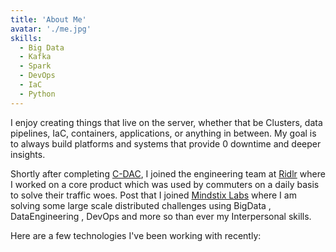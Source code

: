 ```yaml
---
title: 'About Me'
avatar: './me.jpg'
skills:
  - Big Data
  - Kafka
  - Spark
  - DevOps
  - IaC
  - Python
---
```


I enjoy creating things that live on the server, whether that be Clusters, data pipelines, IaC, containers, applications, or anything in between. My goal is to always build platforms and systems that provide 0 downtime and deeper insights.

Shortly after completing [C-DAC](https://www.cdac.in/), I joined the engineering team at [Ridlr](https://ridlr.in/) where I worked on a core product which was used by commuters on a daily basis to solve their traffic woes. Post that I joined [Mindstix Labs](https://www.mindstix.com/) where I am solving some large scale distributed challenges using BigData , DataEngineering , DevOps and more so than ever my Interpersonal skills.

Here are a few technologies I've been working with recently:
